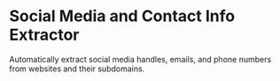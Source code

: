 # Social Media and Contact Info Extractor
Automatically extract social media handles, emails, and phone numbers from websites and their subdomains.